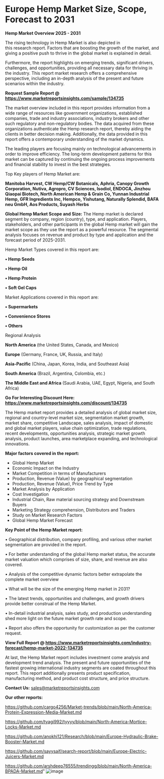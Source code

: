 # Europe Hemp Market Size, Scope, Forecast to 2031

<Strong> Hemp Market Overview 2025 - 2031</strong>

The rising technology in Hemp Market is also depicted in this research report. Factors that are boosting the growth of the market, and giving a positive push to thrive in the global market is explained in detail.

Furthermore, the report highlights on emerging trends, significant drivers, challenges, and opportunities, providing all necessary data for thriving in the industry. This report market research offers a comprehensive perspective, including an in-depth analysis of the present and future scenarios within the industry.

<strong>Request Sample Report @ <a href=https://www.marketreportsinsights.com/sample/134735>https://www.marketreportsinsights.com/sample/134735</a></strong>

The market overview included in this report provides information from a wide range of resources like government organizations, established companies, trade and industry associations, industry brokers and other such regulatory and non-regulatory bodies. The data acquired from these organizations authenticate the Hemp research report, thereby aiding the clients in better decision making. Additionally, the data provided in this report offers a contemporary understanding of the market dynamics.

The leading players are focusing mainly on technological advancements in order to improve efficiency. The long-term development patterns for this market can be captured by continuing the ongoing process improvements and financial stability to invest in the best strategies.

Top Key players of Hemp Market are:

<strong>Manitoba Harvest, CW Hemp/CW Botanicals, Aphria, Canopy Growth Corporation, Nutiva, Agropro, CV Sciences, Isodiol, ENDOCA, Jinzhou Qiaopai Biotech, North American Hemp & Grain Co, Yunnan Industrial Hemp, GFR Ingredients Inc, Hempco, Yishutang, Naturally Splendid, BAFA neu GmbH, Aos Products, Suyash Herbs</strong>

<strong><b>Global Hemp Market Scope and Size:</b></strong>
The Hemp market is declared segment by company, region (country), type, and application. Players, stakeholders, and other participants in the global Hemp market will gain the market scope as they use the report as a powerful resource. The segmental analysis focuses on revenue and product by type and application and the forecast period of 2025-2031.

Hemp Market Types covered in this report are:

<strong>• Hemp Seeds

• Hemp Oil

• Hemp Protein

• Soft Gel Caps</strong>

Market Applications covered in this report are:

<strong>• Supermarkets

• Convenience Stores

• Others</strong> 

Regional Analysis

<strong>North America</strong> (the United States, Canada, and Mexico)

<strong>Europe</strong> (Germany, France, UK, Russia, and Italy)

<strong>Asia-Pacific</strong> (China, Japan, Korea, India, and Southeast Asia)

<strong>South America</strong> (Brazil, Argentina, Colombia, etc.)

<strong>The Middle East and Africa</strong> (Saudi Arabia, UAE, Egypt, Nigeria, and South Africa)

<strong>Go For Interesting Discount Here: <a href=https://www.marketreportsinsights.com/discount/134735>https://www.marketreportsinsights.com/discount/134735</a></strong>

The Hemp market report provides a detailed analysis of global market size, regional and country-level market size, segmentation market growth, market share, competitive Landscape, sales analysis, impact of domestic and global market players, value chain optimization, trade regulations, recent developments, opportunities analysis, strategic market growth analysis, product launches, area marketplace expanding, and technological innovations.

<strong><b>Major factors covered in the report:</b></strong>
<ul>
  <li>Global Hemp Market </li>
  <li>Economic Impact on the Industry</li>
  <li>Market Competition in terms of Manufacturers</li>
  <li>Production, Revenue (Value) by geographical segmentation</li>
  <li>Production, Revenue (Value), Price Trend by Type</li>
  <li>Market Analysis by Application</li>
  <li>Cost Investigation</li>
  <li>Industrial Chain, Raw material sourcing strategy and Downstream Buyers</li>
  <li>Marketing Strategy comprehension, Distributors and Traders</li>
  <li>Study on Market Research Factors</li>
  <li>Global Hemp Market Forecast</li>
</ul>

<strong><b>Key Point of the Hemp Market report:</b></strong>

• Geographical distribution, company profiling, and various other market segmentation are provided in the report.

• For better understanding of the global Hemp market status, the accurate market valuation which comprises of size, share, and revenue are also covered.

• Analysis of the competitive dynamic factors better extrapolate the complete market overview

• What will be the size of the emerging Hemp market in 2031?

• The latest trends, opportunities and challenges, and growth drivers provide better construal of the Hemp Market.

• In-detail industrial analysis, sales study, and production understanding shed more light on the future market growth rate and scope.

• Report also offers the opportunity for customization as per the customer request.

<strong><b>View Full Report @ <a href=https://www.marketreportsinsights.com/industry-forecast/hemp-market-2022-134735>https://www.marketreportsinsights.com/industry-forecast/hemp-market-2022-134735</a></b></strong>


At last, the Hemp Market report includes investment come analysis and development trend analysis. The present and future opportunities of the fastest growing international industry segments are coated throughout this report. This report additionally presents product specification, manufacturing method, and product cost structure, and price structure.

<strong>Contact Us:</strong>
sales@marketreportsinsights.com

<strong>Our other reports:</strong>

<a href=https://github.com/cargo4256/Market-trends/blob/main/North-America-Protein-Expression-Media-Market.md>https://github.com/cargo4256/Market-trends/blob/main/North-America-Protein-Expression-Media-Market.md</a>

<a href=https://github.com/tyagi992/tyyyy/blob/main/North-America-Mortice-Locks-Market.md>https://github.com/tyagi992/tyyyy/blob/main/North-America-Mortice-Locks-Market.md</a>

<a href=https://github.com/anokhi121/Research/blob/main/Europe-Hydraulic-Brake-Booster-Market.md>https://github.com/anokhi121/Research/blob/main/Europe-Hydraulic-Brake-Booster-Market.md</a>

<a href=https://github.com/sayysaif/search-report/blob/main/Europe-Electric-Juicers-Market.md>https://github.com/sayysaif/search-report/blob/main/Europe-Electric-Juicers-Market.md</a>

<a href=https://github.com/arshdeep76555/trendingg/blob/main/North-America-BPADA-Market.md>https://github.com/arshdeep76555/trendingg/blob/main/North-America-BPADA-Market.md</a>"
![image](https://github.com/user-attachments/assets/50f2ebef-c751-4660-a3b1-63c6988a7cdc)

